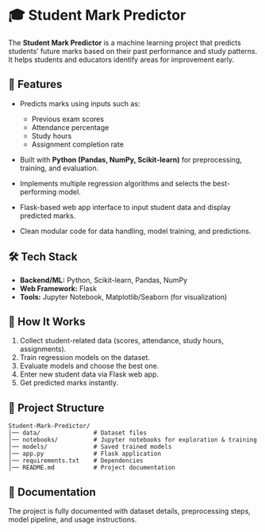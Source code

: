 # 🎓 Student Mark Predictor

The **Student Mark Predictor** is a machine learning project that predicts students’ future marks based on their past performance and study patterns. It helps students and educators identify areas for improvement early.

## 🔹 Features

* Predicts marks using inputs such as:

  * Previous exam scores
  * Attendance percentage
  * Study hours
  * Assignment completion rate
* Built with **Python (Pandas, NumPy, Scikit-learn)** for preprocessing, training, and evaluation.
* Implements multiple regression algorithms and selects the best-performing model.
* Flask-based web app interface to input student data and display predicted marks.
* Clean modular code for data handling, model training, and predictions.

## 🛠 Tech Stack

* **Backend/ML:** Python, Scikit-learn, Pandas, NumPy
* **Web Framework:** Flask
* **Tools:** Jupyter Notebook, Matplotlib/Seaborn (for visualization)

## 🚀 How It Works

1. Collect student-related data (scores, attendance, study hours, assignments).
2. Train regression models on the dataset.
3. Evaluate models and choose the best one.
4. Enter new student data via Flask web app.
5. Get predicted marks instantly.

## 📂 Project Structure

```
Student-Mark-Predictor/
│── data/               # Dataset files
│── notebooks/          # Jupyter notebooks for exploration & training
│── models/             # Saved trained models
│── app.py              # Flask application
│── requirements.txt    # Dependencies
│── README.md           # Project documentation
```

## 📖 Documentation

The project is fully documented with dataset details, preprocessing steps, model pipeline, and usage instructions.
